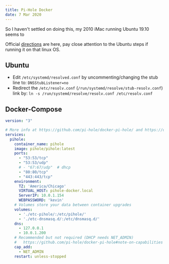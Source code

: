 ```yaml
---
title: Pi-Hole Docker
date: 7 Mar 2020
---
```


So I haven't settled on doing this, my 2010 iMac running Ubuntu 19.10 seems to 

Official [directions](https://github.com/pi-hole/docker-pi-hole) are here, pay close attention
to the Ubuntu steps if running it on that linux OS.

## Ubuntu

- Edit `/etc/systemd/resolved.conf` by uncommenting/changing the stub line to: `DNSStubListener=no`
- Redirect the `/etc/resolv.conf` (`/run/systemd/resolve/stub-resolv.conf`) link by: `ln -s /run/systemd/resolve/resolv.conf /etc/resolv.conf`

## Docker-Compose 

```yaml
version: "3"

# More info at https://github.com/pi-hole/docker-pi-hole/ and https://docs.pi-hole.net/
services:
  pihole:
    container_name: pihole
    image: pihole/pihole:latest
    ports:
      - "53:53/tcp"
      - "53:53/udp"
      # - "67:67/udp"  # dhcp
      - "80:80/tcp"
      - "443:443/tcp"
    environment:
      TZ: 'America/Chicago'
      VIRTUAL_HOST: pihole-docker.local
      ServerIP: 10.0.1.154
      WEBPASSWORD: 'kevin'
    # Volumes store your data between container upgrades
    volumes:
      - './etc-pihole/:/etc/pihole/'
      - './etc-dnsmasq.d/:/etc/dnsmasq.d/'
    dns:
      - 127.0.0.1
      - 10.0.1.200
    # Recommended but not required (DHCP needs NET_ADMIN)
    #   https://github.com/pi-hole/docker-pi-hole#note-on-capabilities
    cap_add:
      - NET_ADMIN
    restart: unless-stopped
```
